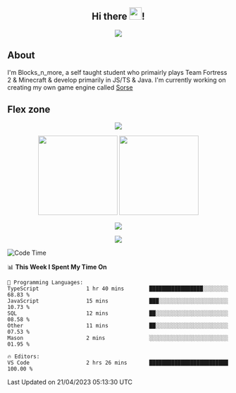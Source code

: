 <h2 align="center">
  Hi there <img src="https://media.giphy.com/media/hvRJCLFzcasrR4ia7z/giphy.gif" width="28">!
</h2>

<p align="center">
  <img src="https://forthebadge.com/images/badges/0-percent-optimized.svg">
</p>

## About
I'm Blocks_n_more, a self taught student who primairly plays Team Fortress 2 & Minecraft & develop primarily in JS/TS & Java. I'm currently working on creating my own game engine called [Sorse](https://github.com/Wave-Studio/sorse2)

## Flex zone
<p align="center">
 <img src="https://github-profile-summary-cards.vercel.app/api/cards/profile-details?username=Blocksnmore&theme=github_dark">
</p>
<p align="center">
 <img height="180em" src="https://github-readme-stats-git-masterrstaa-rickstaa.vercel.app/api?username=Blocksnmore&show_icons=true&theme=dark&hide_border=true">
 <img height="180em" src="https://github-readme-stats-git-masterrstaa-rickstaa.vercel.app/api/top-langs/?username=Blocksnmore&layout=compact&theme=dark&hide_border=true"> 
</p>
<p align="center">
 <img src="https://github-readme-streak-stats.herokuapp.com/?user=Blocksnmore&theme=dark&hide_border=true">
</p>
<p align="center">
 <img src="https://github-readme-activity-graph.cyclic.app/graph?username=Blocksnmore&theme=github&hide_border=true"> 
</p>

<!--START_SECTION:waka-->
![Code Time](http://img.shields.io/badge/Code%20Time-491%20hrs%2025%20mins-blue)

📊 **This Week I Spent My Time On** 

```text
💬 Programming Languages: 
TypeScript               1 hr 40 mins        █████████████████░░░░░░░░   68.83 % 
JavaScript               15 mins             ███░░░░░░░░░░░░░░░░░░░░░░   10.73 % 
SQL                      12 mins             ██░░░░░░░░░░░░░░░░░░░░░░░   08.58 % 
Other                    11 mins             ██░░░░░░░░░░░░░░░░░░░░░░░   07.53 % 
Mason                    2 mins              ░░░░░░░░░░░░░░░░░░░░░░░░░   01.95 % 

🔥 Editors: 
VS Code                  2 hrs 26 mins       █████████████████████████   100.00 % 
```


 Last Updated on 21/04/2023 05:13:30 UTC
<!--END_SECTION:waka-->
